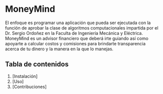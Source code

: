 # MoneyMind
El enfoque es programar una aplicación que pueda ser ejecutada con la función de aprobar la clase de algoritmos computacionales impartida por el Dr. Sergio Ordoñez en la Faculta de Ingeniería Mecánica y Eléctrica. MoneyMind es un advisor financiero que deberá irte guiando así como apoyarte a calcular costos y comisiones para brindarte transparencia acerca de tu dinero y la manera en la que lo manejas. 

## Tabla de contenidos
1. [Instalación]
2. [Uso]
3. [Contribuciones]
